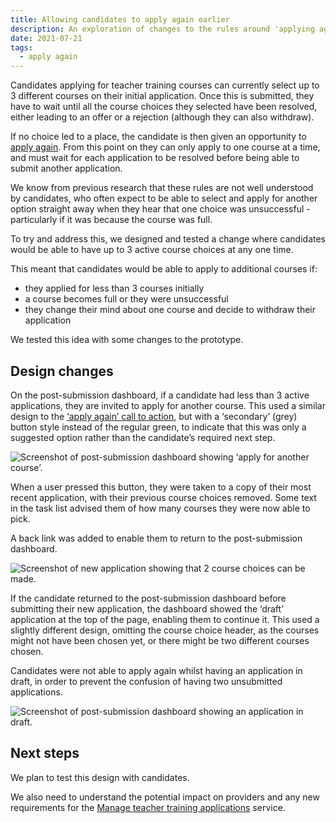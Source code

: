 ```yaml
---
title: Allowing candidates to apply again earlier
description: An exploration of changes to the rules around 'applying again'
date: 2021-07-21
tags:
  - apply again
---
```


Candidates applying for teacher training courses can currently select up to 3 different courses on their initial application. Once this is submitted, they have to wait until all the course choices they selected have been resolved, either leading to an offer or a rejection (although they can also withdraw).

If no choice led to a place, the candidate is then given an opportunity to [apply again](/apply-for-teacher-training/apply-again-changes/). From this point on they can only apply to one course at a time, and must wait for each application to be resolved before being able to submit another application.

We know from previous research that these rules are not well understood by candidates, who often expect to be able to select and apply for another option straight away when they hear that one choice was unsuccessful - particularly if it was because the course was full.

To try and address this, we designed and tested a change where candidates would be able to have up to 3 active course choices at any one time.

This meant that candidates would be able to apply to additional courses if:

* they applied for less than 3 courses initially
* a course becomes full or they were unsuccessful
* they change their mind about one course and decide to withdraw their application

We tested this idea with some changes to the prototype.

## Design changes

On the post-submission dashboard, if a candidate had less than 3 active applications, they are invited to apply for another course. This used a similar design to the [‘apply again’ call to action](/apply-for-teacher-training/dashboard-changes/#being-unsuccessful-and-getting-feedback-from-providers), but with a ‘secondary’ (grey) button style instead of the regular green, to indicate that this was only a suggested option rather than the candidate’s required next step.

![Screenshot of post-submission dashboard showing ‘apply for another course’.](continuous-applications-apply-for-another-course.png "Post-submission dashboard showing ‘apply for another course’")

When a user pressed this button, they were taken to a copy of their most recent application, with their previous course choices removed. Some text in the task list advised them of how many courses they were now able to pick.

A back link was added to enable them to return to the post-submission dashboard.

![Screenshot of new application showing that 2 course choices can be made.](draft-application.png "New application showing that 2 course choices can be made")

If the candidate returned to the post-submission dashboard before submitting their new application, the dashboard showed the ‘draft’ application at the top of the page, enabling them to continue it. This used a slightly different design, omitting the course choice header, as the courses might not have been chosen yet, or there might be two different courses chosen.

Candidates were not able to apply again whilst having an application in draft, in order to prevent the confusion of having two unsubmitted applications.

![Screenshot of post-submission dashboard showing an application in draft.](continuous-applications-dashboard-showing-draft.png "Post-submission dashboard showing an application in draft")

## Next steps

We plan to test this design with candidates.

We also need to understand the potential impact on providers and any new requirements for the [Manage teacher training applications](/manage-teacher-training-applications/) service.
